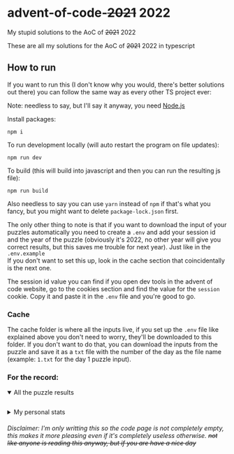 # advent-of-code-~~2021~~ 2022
My stupid solutions to the AoC of ~~2021~~ 2022

These are all my solutions for the AoC of ~~2021~~ 2022 in typescript

## How to run
If you want to run this (I don't know why you would, there's better solutions out there) you can follow the same way as every other TS project ever:

Note: needless to say, but I'll say it anyway, you need [Node.js](https://nodejs.org/en/)

Install packages:
```
npm i
```

To run development locally (will auto restart the program on file updates):
```
npm run dev
```

To build (this will build into javascript and then you can run the resulting js file):
```
npm run build
```

Also needless to say you can use `yarn` instead of `npm` if that's what you fancy, but you might want to delete `package-lock.json` first.

The only other thing to note is that if you want to download the input of your puzzles automatically you need to create a `.env` and add your session id and the year of the puzzle (obviously it's 2022, no other year will give you correct results, but this saves me trouble for next year). Just like in the `.env.example`  
If you don't want to set this up, look in the cache section that coincidentally is the next one.

The session id value you can find if you open dev tools in the advent of code website, go to the cookies section and find the value for the `session` cookie. Copy it and paste it in the `.env` file and you're good to go.

### Cache

The cache folder is where all the inputs live, if you set up the `.env` file like explained above you don't need to worry, they'll be downloaded to this folder. If you don't want to do that, you can download the inputs from the puzzle and save it as a `txt` file with the number of the day as the file name (example: `1.txt` for the day 1 puzzle input).

### For the record:
<details open>
  <summary>All the puzzle results</summary>
  <p>
    
```

```
  </p>
</details>

<details>
  <summary>My personal stats</summary>
  <p>
    
```
 
```
  </p>
</details>

###### Disclaimer: I'm only writting this so the code page is not completely empty, this makes it more pleasing even if it's completely useless otherwise. ~~not like anyone is reading this anyway, but if you are have a nice day~~
